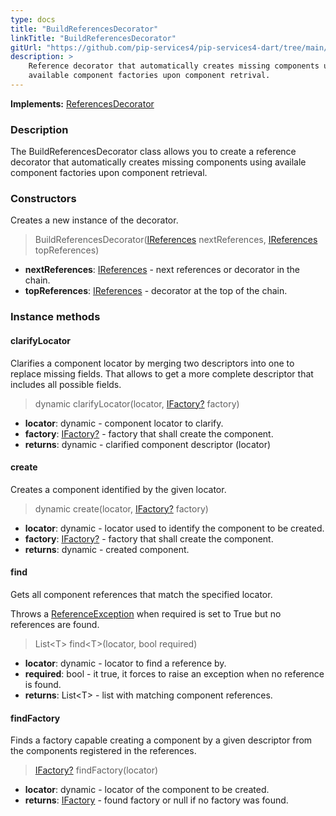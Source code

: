 ```yaml
---
type: docs
title: "BuildReferencesDecorator"
linkTitle: "BuildReferencesDecorator"
gitUrl: "https://github.com/pip-services4/pip-services4-dart/tree/main/pip-services4-container-dart"
description: >
    Reference decorator that automatically creates missing components using
    available component factories upon component retrival.
---
```


**Implements:** [ReferencesDecorator](../references_decorator)


### Description
The BuildReferencesDecorator class allows you to create a reference decorator that automatically creates missing components using availale component factories upon component retrieval.

### Constructors
Creates a new instance of the decorator.

> BuildReferencesDecorator([IReferences](../../../components/refer/ireferences) nextReferences, [IReferences](../../../components/refer/ireferences) topReferences)

- **nextReferences**: [IReferences](../../../components/refer/ireferences) - next references or decorator in the chain.
- **topReferences**: [IReferences](../../../components/refer/ireferences) - decorator at the top of the chain.

### Instance methods

#### clarifyLocator
Clarifies a component locator by merging two descriptors into one to replace missing fields.
That allows to get a more complete descriptor that includes all possible fields.

> dynamic clarifyLocator(locator, [IFactory?](../../../components/build/ifactory) factory)
- **locator**: dynamic - component locator to clarify.
- **factory**: [IFactory?](../../../components/build/ifactory) - factory that shall create the component.
- **returns**: dynamic - clarified component descriptor (locator)

#### create
Creates a component identified by the given locator.

> dynamic create(locator, [IFactory?](../../../components/build/ifactory) factory)
- **locator**: dynamic - locator used to identify the component to be created.
- **factory**: [IFactory?](../../../components/build/ifactory) - factory that shall create the component.
- **returns**: dynamic - created component.

#### find
Gets all component references that match the specified locator.

Throws a [ReferenceException](../../../components/refer/reference_exception) when required is set to True but no references are found.

> List\<T\> find\<T\>(locator, bool required)
- **locator**: dynamic - locator to find a reference by.
- **required**: bool - it true, it forces to raise an exception when no reference is found.
- **returns**: List\<T\> - list with matching component references.


#### findFactory
Finds a factory capable creating a component by a given descriptor
from the components registered in the references.

> [IFactory?](../../../components/build/ifactory) findFactory(locator)
- **locator**: dynamic - locator of the component to be created.
- **returns**: [IFactory](../../../components/build/ifactory) - found factory or null if no factory was found.
